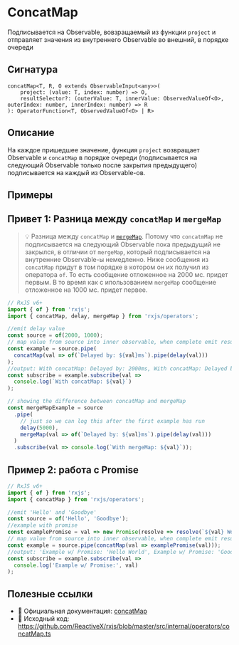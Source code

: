 # ConcatMap

Подписывается на Observable, вовзращаемый из функции `project` и отправляет значения из внутреннего Observable во внешний, в порядке очереди

## Сигнатура

```
concatMap<T, R, O extends ObservableInput<any>>(
    project: (value: T, index: number) => O,
    resultSelector?: (outerValue: T, innerValue: ObservedValueOf<O>, outerIndex: number, innerIndex: number) => R
): OperatorFunction<T, ObservedValueOf<O> | R>
```

## Описание

На каждое пришедшее значение, функция `project` возвращает Observable и `concatMap` в порядке очереди (подписывается на следующий Observable только после закрытия предыдущего) подписывается на каждый из Observable-ов.

## Примеры

## Привет 1: Разница между `concatMap` и `mergeMap`

> 💡 Разница между `concatMap` и [`mergeMap`](merge-map.md). Потому что `concatmMap` не подписывается на следующий Observable пока предыдущий не закрылся, в отличии от `mergeMap`, который подписывается на внутренние Observable-ы немедленно. Ниже сообщения из `concatMap` придут в том порядке в котором он их получил из оператора `of`. То есть сообщение отложенное на 2000 мс. придет первым. В то время как с ипользованием `mergeMap` сообщение отложенное на 1000 мс. придет первее.

```typescript
// RxJS v6+
import { of } from 'rxjs';
import { concatMap, delay, mergeMap } from 'rxjs/operators';

//emit delay value
const source = of(2000, 1000);
// map value from source into inner observable, when complete emit result and move to next
const example = source.pipe(
  concatMap(val => of(`Delayed by: ${val}ms`).pipe(delay(val)))
);
//output: With concatMap: Delayed by: 2000ms, With concatMap: Delayed by: 1000ms
const subscribe = example.subscribe(val =>
  console.log(`With concatMap: ${val}`)
);

// showing the difference between concatMap and mergeMap
const mergeMapExample = source
  .pipe(
    // just so we can log this after the first example has run
    delay(5000),
    mergeMap(val => of(`Delayed by: ${val}ms`).pipe(delay(val)))
  )
  .subscribe(val => console.log(`With mergeMap: ${val}`));
```

## Пример 2: работа с Promise

```typescript
// RxJS v6+
import { of } from 'rxjs';
import { concatMap } from 'rxjs/operators';

//emit 'Hello' and 'Goodbye'
const source = of('Hello', 'Goodbye');
//example with promise
const examplePromise = val => new Promise(resolve => resolve(`${val} World!`));
// map value from source into inner observable, when complete emit result and move to next
const example = source.pipe(concatMap(val => examplePromise(val)));
//output: 'Example w/ Promise: 'Hello World', Example w/ Promise: 'Goodbye World'
const subscribe = example.subscribe(val =>
  console.log('Example w/ Promise:', val)
);
```

## Полезные ссылки

- 📰 Официальная документация: [concatMap](https://rxjs.dev/api/operators/concatMap)
- 📁 Исходный код: https://github.com/ReactiveX/rxjs/blob/master/src/internal/operators/concatMap.ts
